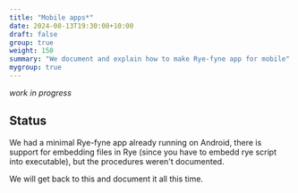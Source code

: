 ```yaml
---
title: "Mobile apps*"
date: 2024-08-13T19:30:08+10:00
draft: false
group: true
weight: 150
summary: "We document and explain how to make Rye-fyne app for mobile"
mygroup: true
---
```


*work in progress*

## Status

We had a minimal Rye-fyne app already running on Android, there is support for embedding files in Rye (since you have to embedd rye script into executable), but the procedures weren't documented.

We will get back to this and document it all this time.
